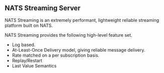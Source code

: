 ## NATS Streaming Server
NATS Streaming is an extremely performant, lightweight reliable streaming platform built on NATS.

NATS Streaming provides the following high-level feature set.

- Log based.
- At-Least-Once Delivery model, giving reliable message delivery.
- Rate matched on a per subscription basis.
- Replay/Restart
- Last Value Semantics
